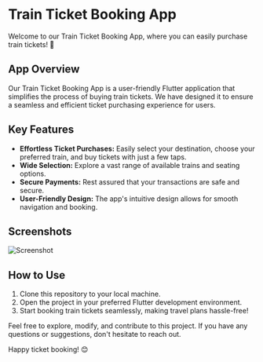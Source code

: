 # Train Ticket Booking App

Welcome to our Train Ticket Booking App, where you can easily purchase train tickets! 🚆

## App Overview

Our Train Ticket Booking App is a user-friendly Flutter application that simplifies the process of buying train tickets. We have designed it to ensure a seamless and efficient ticket purchasing experience for users.

## Key Features

- **Effortless Ticket Purchases:** Easily select your destination, choose your preferred train, and buy tickets with just a few taps.
- **Wide Selection:** Explore a vast range of available trains and seating options.
- **Secure Payments:** Rest assured that your transactions are safe and secure.
- **User-Friendly Design:** The app's intuitive design allows for smooth navigation and booking.

## Screenshots

![Screenshot](https://github.com/SOUHAILBENBRIK/TrainTicketApp/blob/master/assets/screenshot.png)

## How to Use

1. Clone this repository to your local machine.
2. Open the project in your preferred Flutter development environment.
3. Start booking train tickets seamlessly, making travel plans hassle-free!

Feel free to explore, modify, and contribute to this project. If you have any questions or suggestions, don't hesitate to reach out.

Happy ticket booking! 😊

